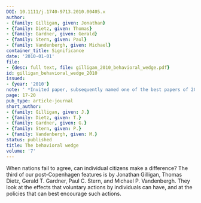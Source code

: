```yaml
---
DOI: 10.1111/j.1740-9713.2010.00405.x
author:
- {family: Gilligan, given: Jonathan}
- {family: Dietz, given: Thomas}
- {family: Gardner, given: Gerald}
- {family: Stern, given: Paul}
- {family: Vandenbergh, given: Michael}
container_title: Significance
date: '2010-01-01'
file:
- {desc: full text, file: gilligan_2010_behavioral_wedge.pdf}
id: gilligan_behavioral_wedge_2010
issued:
- {year: '2010'}
note: ' *Invited paper, subsequently named one of the best papers of 2009 by Significance.*'
page: 17-20
pub_type: article-journal
short_author:
- {family: Gilligan, given: J.}
- {family: Dietz, given: T.}
- {family: Gardner, given: G.}
- {family: Stern, given: P.}
- {family: Vandenbergh, given: M.}
status: published
title: The behavioral wedge
volume: '7'
---
```

When nations fail to agree, can individual citizens make a difference? The third of our post-Copenhagen features is by Jonathan Gilligan, Thomas Dietz, Gerald T. Gardner, Paul C. Stern, and Michael P. Vandenbergh. They look at the effects that voluntary actions by individuals can have, and at the policies that can best encourage such actions.
